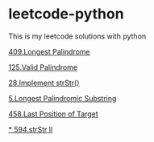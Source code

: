 # leetcode-python
This is my leetcode solutions with python

[409.Longest Palindrome](https://github.com/SherlockLiao/leetcode-python/blob/master/Longest%20Palindrome.md)

[125.Valid Palindrome](https://github.com/SherlockLiao/leetcode-python/blob/master/Valid%20Palindrome.md)

[28.Implement strStr()](https://github.com/SherlockLiao/leetcode-python/blob/master/%20Implement%20strStr().md)

[5.Longest Palindromic Substring]()

[458.Last Position of Target]()

[* 594.strStr ll]()